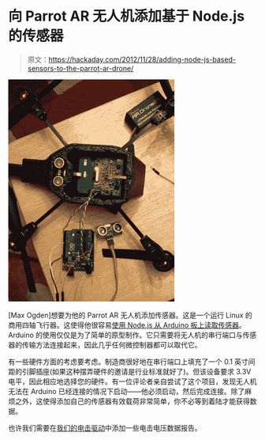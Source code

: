 # 向 Parrot AR 无人机添加基于 Node.js 的传感器

> 原文：<https://hackaday.com/2012/11/28/adding-node-js-based-sensors-to-the-parrot-ar-drone/>

![](img/369cd0d361948672f0abaf0558a00265.png "adding-nodejs-sensors-to-parrot-ar-drone")

[Max Ogden]想要为他的 Parrot AR 无人机添加传感器。这是一个运行 Linux 的商用四轴飞行器。这使得他很容易[使用 Node.js 从 Arduino 板上读取传感器](https://gist.github.com/4152815)。Arduino 的使用仅仅是为了简单的原型制作。它只需要将无人机的串行端口与传感器的传输方法连接起来，因此几乎任何微控制器都可以取代它。

有一些硬件方面的考虑要考虑。制造商很好地在串行端口上填充了一个 0.1 英寸间距的引脚插座(如果这种摆弄硬件的邀请是行业标准就好了)。但该设备要求 3.3V 电平，因此相应地选择您的硬件。有一位评论者亲自尝试了这个项目，发现无人机无法在 Arduino 已经连接的情况下启动——他必须启动，然后完成连接。除了麻烦之外，这使得添加自己的传感器有效载荷非常简单，你不必等到着陆才能获得数据。

也许我们需要在[我们的电击驱动](http://hackaday.com/2012/08/27/the-taserdrone-a-shocking-mod-for-the-ar-drone/)中添加一些电击电压数据报告。